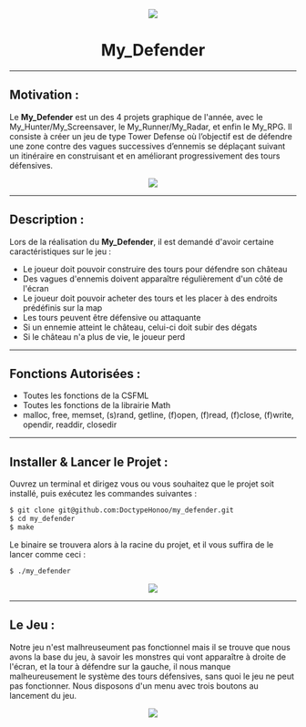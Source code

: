 <p align="center">
  <img src="https://user-images.githubusercontent.com/91092610/174764436-ad5db2d9-8418-4293-8646-82d410d70bc0.png" />
</p>
<h1 align="center">
   My_Defender
</h1>

---

## Motivation : 

Le **My_Defender** est un des 4 projets graphique de l'année, avec le My_Hunter/My_Screensaver, le My_Runner/My_Radar, et enfin le My_RPG. Il consiste à créer un jeu de type Tower Defense où l’objectif est de défendre une zone contre des vagues successives d’ennemis se déplaçant suivant un itinéraire en construisant et en améliorant progressivement des tours défensives.
<p align="center">
  <img src="https://user-images.githubusercontent.com/91092610/174764327-294dec7e-b8ec-4f8a-adb2-a4bc104b80ea.png"/>
</p>

---

## Description :

Lors de la réalisation du **My_Defender**, il est demandé d'avoir certaine caractéristiques sur le jeu : 
- Le joueur doit pouvoir construire des tours pour défendre son château
- Des vagues d'ennemis doivent apparaître régulièrement d'un côté de l'écran
- Le joueur doit pouvoir acheter des tours et les placer à des endroits prédéfinis sur la map
- Les tours peuvent être défensive ou attaquante
- Si un ennemie atteint le château, celui-ci doit subir des dégats
- Si le château n'a plus de vie, le joueur perd

---

## Fonctions Autorisées : 

- Toutes les fonctions de la CSFML
- Toutes les fonctions de la librairie Math
- malloc, free, memset, (s)rand, getline, (f)open, (f)read, (f)close, (f)write, opendir, readdir, closedir

---

## Installer & Lancer le Projet :

Ouvrez un terminal et dirigez vous ou vous souhaitez que le projet soit installé, puis exécutez les commandes suivantes : 
```bash
$ git clone git@github.com:DoctypeHonoo/my_defender.git
$ cd my_defender
$ make
```
Le binaire se trouvera alors à la racine du projet, et il vous suffira de le lancer comme ceci : 
```bash
$ ./my_defender
```
<p align="center">
  <img src="https://user-images.githubusercontent.com/91092610/174766930-1627c5fe-1f1b-4679-901a-2319396aa6c7.png">
</p>

---

## Le Jeu : 

Notre jeu n'est malhreuseument pas fonctionnel mais il se trouve que nous avons la base du jeu, à savoir les monstres qui vont apparaître à droite de l'écran, et la tour à défendre sur la gauche, il nous manque malheureusement le système des tours défensives, sans quoi le jeu ne peut pas fonctionner. Nous disposons d'un menu avec trois boutons au lancement du jeu.
<p align="center">
  <img src="https://user-images.githubusercontent.com/91092610/174768544-64a5f7d3-a913-41a9-8b6d-03edcc87d886.png">
</p>
